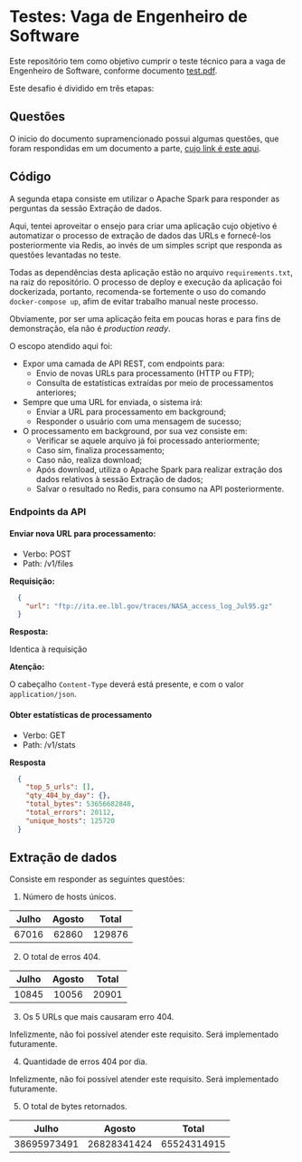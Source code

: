 # Testes: Vaga de Engenheiro de Software

Este repositório tem como objetivo cumprir o teste técnico para a vaga de Engenheiro de Software, conforme documento [test.pdf](doc/test.pdf).

Este desafio é dividido em três etapas:

## Questões

O inicio do documento supramencionado possui algumas questões, que foram respondidas em um documento a parte, [cujo link é este aqui](doc/answers.md).

## Código

A segunda etapa consiste em utilizar o Apache Spark para responder as perguntas da sessão Extração de dados.

Aqui, tentei aproveitar o ensejo para criar uma aplicação cujo objetivo é automatizar o processo de extração de dados das URLs e fornecê-los posteriormente via Redis, ao invés de um simples script que responda as questões levantadas no teste.

Todas as dependências desta aplicação estão no arquivo `requirements.txt`, na raiz do repositório. O processo de deploy e execução da aplicação foi dockerizada, portanto, recomenda-se fortemente o uso do comando `docker-compose up`, afim de evitar trabalho manual neste processo.

Obviamente, por ser uma aplicação feita em poucas horas e para fins de demonstração, ela não é _production ready_.

O escopo atendido aqui foi:

* Expor uma camada de API REST, com endpoints para:
  * Envio de novas URLs para processamento (HTTP ou FTP);
  * Consulta de estatísticas extraídas por meio de processamentos anteriores;
* Sempre que uma URL for enviada, o sistema irá:
  * Enviar a URL para processamento em background;
  * Responder o usuário com uma mensagem de sucesso;
* O processamento em background, por sua vez consiste em:
  * Verificar se aquele arquivo já foi processado anteriormente;
  * Caso sim, finaliza processamento;
  * Caso não, realiza download;
  * Após download, utiliza o Apache Spark para realizar extração dos dados relativos à sessão Extração de dados;
  * Salvar o resultado no Redis, para consumo na API posteriormente.

### Endpoints da API

#### Enviar nova URL para processamento: 

* Verbo: POST 
* Path: /v1/files

**Requisição:**

```json
  {
    "url": "ftp://ita.ee.lbl.gov/traces/NASA_access_log_Jul95.gz"
  }
```

**Resposta:**

Identica à requisição

**Atenção:**

O cabeçalho `Content-Type` deverá está presente, e com o valor `application/json`.

#### Obter estatísticas de processamento

* Verbo: GET
* Path: /v1/stats

**Resposta**

```json
  {
    "top_5_urls": [],
    "qty_404_by_day": {},
    "total_bytes": 53656682848,
    "total_errors": 20112,
    "unique_hosts": 125720
  }
```

## Extração de dados

Consiste em responder as seguintes questões:

1. Número de hosts únicos.

|Julho|Agosto| Total|
|:---:|:----:|:----:|
|67016| 62860|129876|

2. O total de erros 404.

|Julho|Agosto|Total|
|:---:|:----:|:---:|
|10845| 10056|20901|

3. Os 5 URLs que mais causaram erro 404.

Infelizmente, não foi possível atender este requisito. Será implementado futuramente.

4. Quantidade de erros 404 por dia.

Infelizmente, não foi possível atender este requisito. Será implementado futuramente.

5. O total de bytes retornados.

|   Julho   |   Agosto  |   Total   |
|:---------:|:---------:|:---------:|
|38695973491|26828341424|65524314915|
